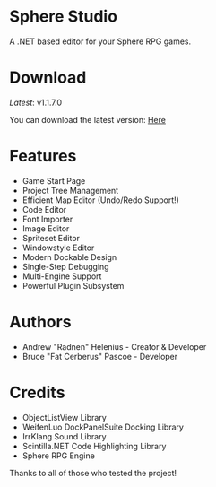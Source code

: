 Sphere Studio
=============

A .NET based editor for your Sphere RPG games.

Download
========
*Latest*: v1.1.7.0

You can download the latest version: [Here](https://www.dropbox.com/s/sl8af7flknll4mp/SphereStudio1.1.7.0.zip?dl=0)

Features
========
 - Game Start Page
 - Project Tree Management
 - Efficient Map Editor (Undo/Redo Support!)
 - Code Editor
 - Font Importer
 - Image Editor
 - Spriteset Editor
 - Windowstyle Editor
 - Modern Dockable Design
 - Single-Step Debugging
 - Multi-Engine Support
 - Powerful Plugin Subsystem

Authors
=======
 - Andrew "Radnen" Helenius - Creator & Developer
 - Bruce "Fat Cerberus" Pascoe - Developer

Credits
=======

 - ObjectListView Library
 - WeifenLuo DockPanelSuite Docking Library
 - IrrKlang Sound Library
 - Scintilla.NET Code Highlighting Library
 - Sphere RPG Engine

Thanks to all of those who tested the project!
